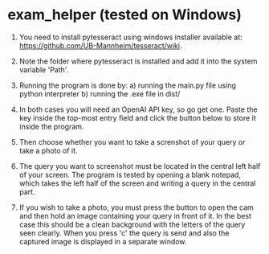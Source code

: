 # exam_helper (tested on Windows)
 
1. You need to install pytesseract using windows installer available at: https://github.com/UB-Mannheim/tesseract/wiki.
2. Note the folder where pytesseract is installed and add it into the system variable 'Path'.
3. Running the program is done by:
   a) running the main.py file using python interpreter
   b) running the .exe file in dist/

4. In both cases you will need an OpenAI API key, so go get one. Paste the key inside the top-most entry field and click the button below to store it inside the program.
5. Then choose whether you want to take a screnshot of your query or take a photo of it.
6. The query you want to screenshot must be located in the central left half of your screen. The program is tested by opening a blank notepad, which takes the left half of the screen and writing a query in the central part.
7. If you wish to take a photo, you must press the button to open the cam and then hold an image containing your query in front of it. In the best case this should be a clean background with the letters of the query seen clearly. When you press 'c' the query is send and also the captured image is displayed in a separate window.
